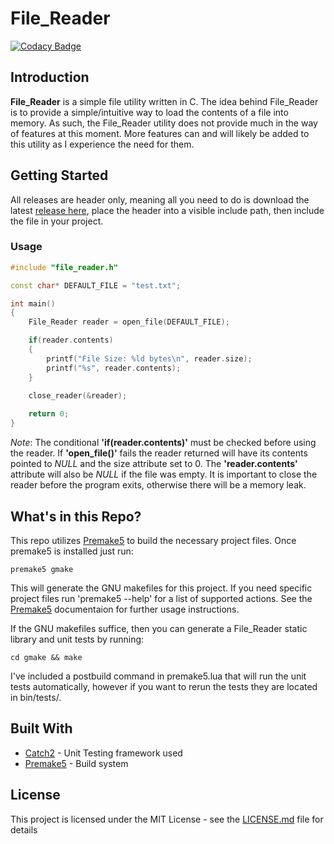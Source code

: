 # File_Reader
[![Codacy Badge](https://api.codacy.com/project/badge/Grade/52406353f564468e9e301645f02127a3)](https://www.codacy.com/app/AlexanderJDupree/File_Reader?utm_source=github.com&amp;utm_medium=referral&amp;utm_content=AlexanderJDupree/File_Reader&amp;utm_campaign=Badge_Grade)

## Introduction

**File_Reader** is a simple file utility written in C. The idea behind File_Reader is to provide a simple/intuitive way to load the contents of a file into memory. As such, the File_Reader utility does not provide much in the way of features at this moment. More features can and will likely be added to this utility as I experience the need for them.

## Getting Started

All releases are header only, meaning all you need to do is download the latest [release here](https://github.com/AlexanderJDupree/File_Reader/releases), place the header into a visible include path, then include the file in your project. 

### Usage 

```c++
#include "file_reader.h"

const char* DEFAULT_FILE = "test.txt";

int main()
{
    File_Reader reader = open_file(DEFAULT_FILE);

    if(reader.contents) 
    {
        printf("File Size: %ld bytes\n", reader.size);
        printf("%s", reader.contents);
    }
    
    close_reader(&reader);

    return 0;
}

```

*Note*: The conditional **'if(reader.contents)'** must be checked before using the reader. If **'open_file()'** fails the reader returned will have its contents pointed to *NULL* and the size attribute set to 0. The **'reader.contents'** attribute will also be *NULL* if the file was empty. It is important to close the reader before the program exits, otherwise there will be a memory leak.

## What's in this Repo?

This repo utilizes [Premake5](https://github.com/premake/premake-core) to build the necessary project files. Once premake5 is installed just run:

```
premake5 gmake
```

This will generate the GNU makefiles for this project. If you need specific project files run 'premake5 --help' for a list of supported actions. See the [Premake5](https://github.com/premake/premake-core) documentaion for further usage instructions.

If the GNU makefiles suffice, then you can generate a File_Reader static library and unit tests by running:

```
cd gmake && make
```

I've included a postbuild command in premake5.lua that will run the unit tests automatically, however if you want to rerun the tests they are located in bin/tests/.

## Built With

* [Catch2](https://github.com/catchorg/Catch2) - Unit Testing framework used
* [Premake5](https://github.com/premake/premake-core) - Build system

## License

This project is licensed under the MIT License - see the [LICENSE.md](https://raw.githubusercontent.com/AlexanderJDupree/File_Reader/master/LICENSE) file for details

